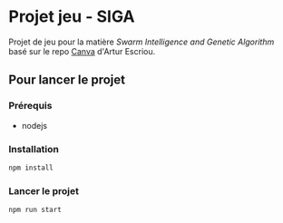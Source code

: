 # Projet jeu - SIGA

Projet de jeu pour la matière *Swarm Intelligence and Genetic Algorithm* basé sur le repo [Canva](https://github.com/arthurescriou/canvas) d'Artur Escriou.

## Pour lancer le projet

### Prérequis

- nodejs

### Installation

```bash
npm install
```

### Lancer le projet

```bash
npm run start
```